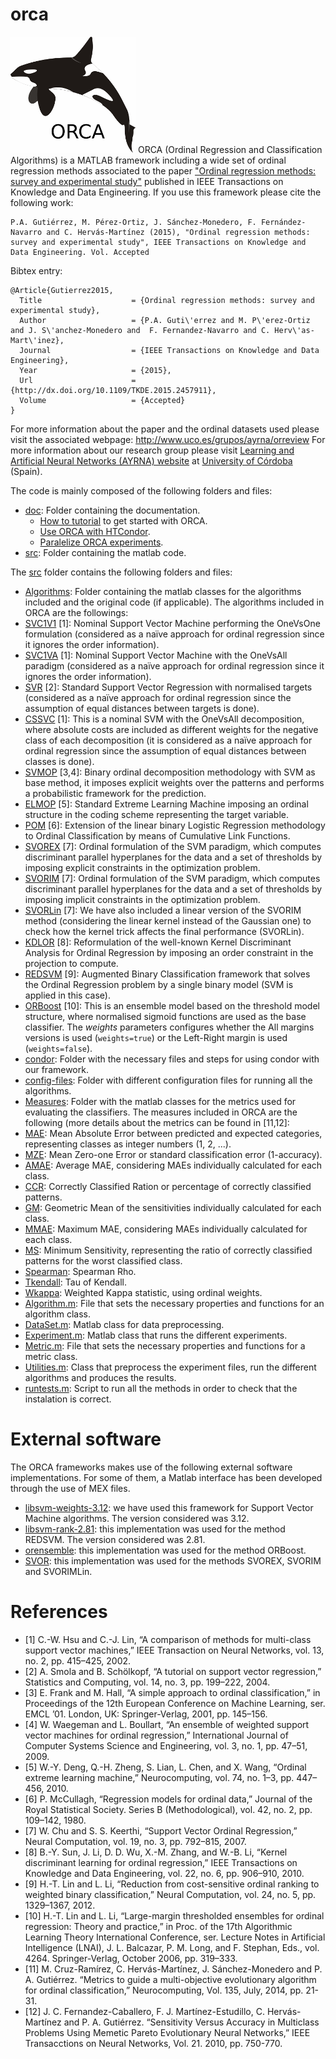 # orca

![ORCA logo](doc/orca_small.png) ORCA (Ordinal Regression and Classification Algorithms) is a MATLAB framework including a wide set of ordinal regression methods associated to the paper ["Ordinal regression methods: survey and experimental study"](http://dx.doi.org/10.1109/TKDE.2015.2457911) published in IEEE Transactions on Knowledge and Data Engineering. If you use this framework please cite the following work:

```
P.A. Gutiérrez, M. Pérez-Ortiz, J. Sánchez-Monedero, F. Fernández-Navarro and C. Hervás-Martínez (2015), "Ordinal regression methods: survey and experimental study", IEEE Transactions on Knowledge and Data Engineering. Vol. Accepted
```

Bibtex entry:

```
@Article{Gutierrez2015,
  Title                    = {Ordinal regression methods: survey and experimental study},
  Author                   = {P.A. Guti\'errez and M. P\'erez-Ortiz and J. S\'anchez-Monedero and  F. Fernandez-Navarro and C. Herv\'as-Mart\'inez},
  Journal                  = {IEEE Transactions on Knowledge and Data Engineering},
  Year                     = {2015},
  Url                      = {http://dx.doi.org/10.1109/TKDE.2015.2457911},
  Volume                   = {Accepted}
}
```

For more information about the paper and the ordinal datasets used please visit the associated webpage: http://www.uco.es/grupos/ayrna/orreview
For more information about our research group please visit [Learning and Artificial Neural Networks (AYRNA) website](http://www.uco.es/grupos/ayrna/index.php/en) at [University of Córdoba](http://www.uco.es/) (Spain).

The code is mainly composed of the following folders and files:
- [doc](doc): Folder containing the documentation. 
  - [How to tutorial](doc/orca-tutorial.md) to get started with ORCA.
  - [Use ORCA with HTCondor](orca/doc/orca-condor.md).
  - [Paralelize ORCA experiments](orca/doc/orca-condor.md).
- [src](src): Folder containing the matlab code.

The [src](src) folder contains the following folders and files:
- [Algorithms](src/Algorithms): Folder containing the matlab classes for the algorithms included and the original code (if applicable). The algorithms included in ORCA are the followings:
 - [SVC1V1](src/Algorithms/SVC1V1.m) [1]: Nominal Support Vector Machine performing the OneVsOne formulation (considered as a naïve approach for ordinal regression since it ignores the order information).
 - [SVC1VA](src/Algorithms/SVC1VA.m) [1]: Nominal Support Vector Machine with the OneVsAll paradigm (considered as a naïve approach for ordinal regression since it ignores the order information).
 - [SVR](src/Algorithms/SVR.m) [2]: Standard Support Vector Regression with normalised targets (considered as a naïve approach for ordinal regression since the assumption of equal distances between targets is done).
 - [CSSVC](src/Algorithms/CSSVC.m) [1]: This is a nominal SVM with the OneVsAll decomposition, where absolute costs are included as different weights for the negative class of each decomposition (it is considered as a naïve approach for ordinal regression since the assumption of equal distances between classes is done).
 - [SVMOP](src/Algorithms/SVMOP.m) [3,4]: Binary ordinal decomposition methodology with SVM as base method, it imposes explicit weights over the patterns and performs a probabilistic framework for the prediction.
 - [ELMOP](src/Algorithms/ELMOP.m) [5]: Standard Extreme Learning Machine imposing an ordinal structure in the coding scheme representing the target variable.
 - [POM](src/Algorithms/POM.m) [6]: Extension of the linear binary Logistic Regression methodology to Ordinal Classification by means of Cumulative Link Functions.
 - [SVOREX](src/Algorithms/SVOREX.m) [7]: Ordinal formulation of the SVM paradigm, which computes discriminant parallel hyperplanes for the data and a set of thresholds by imposing explicit constraints in the optimization problem.
 - [SVORIM](src/Algorithms/SVORIM.m) [7]: Ordinal formulation of the SVM paradigm, which computes discriminant parallel hyperplanes for the data and a set of thresholds by imposing implicit constraints in the optimization problem.
 - [SVORLin](src/Algorithms/SVORLin.m) [7]: We have also included a linear version of the SVORIM method (considering the linear kernel instead of the Gaussian one) to check how the kernel trick affects the final performance (SVORLin).
 - [KDLOR](src/Algorithms/KDLOR.m) [8]: Reformulation of the well-known Kernel Discriminant Analysis for Ordinal Regression by imposing an order constraint in the projection to compute.
 - [REDSVM](src/Algorithms/REDSVM.m) [9]: Augmented Binary Classification framework that solves the Ordinal Regression problem by a single binary model (SVM is applied in this case).
 - [ORBoost](src/Algorithms/ORBoost.m) [10]: This is an ensemble model based on the threshold model structure, where normalised sigmoid functions are used as the base classifier. The *weights* parameters configures whether the All margins versions is used (`weights=true`) or the Left-Right margin is used (`weights=false`).
- [condor](src/condor): Folder with the necessary files and steps for using condor with our framework.
- [config-files](src/config-files): Folder with different configuration files for running all the algorithms.
- [Measures](src/Measures): Folder with the matlab classes for the metrics used for evaluating the classifiers. The measures included in ORCA are the following (more details about the metrics can be found in [11,12]:
 - [MAE](src/Measures/MAE.m): Mean Absolute Error between predicted and expected categories, representing classes as integer numbers (1, 2, ...).
 - [MZE](src/Measures/MZE.m): Mean Zero-one Error or standard classification error (1-accuracy).
 - [AMAE](src/Measures/AMAE.m): Average MAE, considering MAEs individually calculated for each class.
 - [CCR](src/Measures/CCR.m): Correctly Classified Ration or percentage of correctly classified patterns.
 - [GM](src/Measures/GM.m): Geometric Mean of the sensitivities individually calculated for each class.
 - [MMAE](src/Measures/MMAE.m): Maximum MAE, considering MAEs individually calculated for each class.
 - [MS](src/Measures/MS.m): Minimum Sensitivity, representing the ratio of correctly classified patterns for the worst classified class.
 - [Spearman](src/Measures/Spearman.m): Spearman Rho.
 - [Tkendall](src/Measures/Tkendall.m): Tau of Kendall.
 - [Wkappa](src/Measures/Wkappa.m): Weighted Kappa statistic, using ordinal weights.
- [Algorithm.m](src/Algorithm.m): File that sets the necessary properties and functions for an algorithm class.
- [DataSet.m](src/DataSet.m): Matlab class for data preprocessing.
- [Experiment.m](src/Experiment.m): Matlab class that runs the different experiments.
- [Metric.m](src/Metric.m): File that sets the necessary properties and functions for a metric class.
- [Utilities.m](src/Utilities.m): Class that preprocess the experiment files, run the different algorithms and produces the results.
- [runtests.m](src/runtests.m): Script to run all the methods in order to check that the instalation is correct.

# External software

The ORCA frameworks makes use of the following external software implementations. For some of them, a Matlab interface has been developed through the use of MEX files.
- [libsvm-weights-3.12](http://ntucsu.csie.ntu.edu.tw/~cjlin/libsvmtools/#weights_for_data_instances): we have used this framework for Support Vector Machine algorithms. The version considered was 3.12.
- [libsvm-rank-2.81](http://www.work.caltech.edu/~htlin/program/libsvm/): this implementation was used for the method REDSVM. The version considered was 2.81.
- [orensemble](http://www.work.caltech.edu/~htlin/program/orensemble/): this implementation was used for the method ORBoost.
- [SVOR](http://www.gatsby.ucl.ac.uk/~chuwei/svor.htm): this implementation was used for the methods SVOREX, SVORIM and SVORIMLin.

# References
- [1] C.-W. Hsu and C.-J. Lin, “A comparison of methods for multi-class support vector machines,” IEEE Transaction on Neural Networks, vol. 13, no. 2, pp. 415–425, 2002.
- [2] A. Smola and B. Schölkopf, “A tutorial on support vector regression,” Statistics and Computing, vol. 14, no. 3, pp. 199–222, 2004.
- [3] E. Frank and M. Hall, “A simple approach to ordinal classification,” in Proceedings of the 12th European Conference on Machine Learning, ser. EMCL ’01. London, UK: Springer-Verlag, 2001, pp. 145–156.
- [4] W. Waegeman and L. Boullart, “An ensemble of weighted support vector machines for ordinal regression,” International Journal of Computer Systems Science and Engineering, vol. 3, no. 1, pp. 47–51, 2009.
- [5] W.-Y. Deng, Q.-H. Zheng, S. Lian, L. Chen, and X. Wang, “Ordinal extreme learning machine,” Neurocomputing, vol. 74, no. 1–3, pp. 447– 456, 2010.
- [6] P. McCullagh, “Regression models for ordinal data,” Journal of the Royal Statistical Society. Series B (Methodological), vol. 42, no. 2, pp. 109–142, 1980.
- [7] W. Chu and S. S. Keerthi, “Support Vector Ordinal Regression,” Neural Computation, vol. 19, no. 3, pp. 792–815, 2007.
- [8] B.-Y. Sun, J. Li, D. D. Wu, X.-M. Zhang, and W.-B. Li, “Kernel discriminant learning for ordinal regression,” IEEE Transactions on Knowledge and Data Engineering, vol. 22, no. 6, pp. 906–910, 2010.
- [9] H.-T. Lin and L. Li, “Reduction from cost-sensitive ordinal ranking to weighted binary classification,” Neural Computation, vol. 24, no. 5, pp. 1329–1367, 2012.
- [10] H.-T. Lin and L. Li, “Large-margin thresholded ensembles for ordinal regression: Theory and practice,” in Proc. of the 17th Algorithmic Learning Theory International Conference, ser. Lecture Notes in Artificial Intelligence (LNAI), J. L. Balcazar, P. M. Long, and F. Stephan, Eds., vol. 4264. Springer-Verlag, October 2006, pp. 319–333. 
- [11] M. Cruz-Ramírez, C. Hervás-Martínez, J. Sánchez-Monedero and P. A. Gutiérrez. “Metrics to guide a multi-objective evolutionary algorithm for ordinal classification,” Neurocomputing, Vol. 135, July, 2014, pp. 21-31.
- [12] J. C. Fernandez-Caballero, F. J. Martínez-Estudillo, C. Hervás-Martínez and P. A. Gutiérrez. “Sensitivity Versus Accuracy in Multiclass Problems Using Memetic Pareto Evolutionary Neural Networks,” IEEE Transacctions on Neural Networks, Vol. 21. 2010, pp. 750-770.
